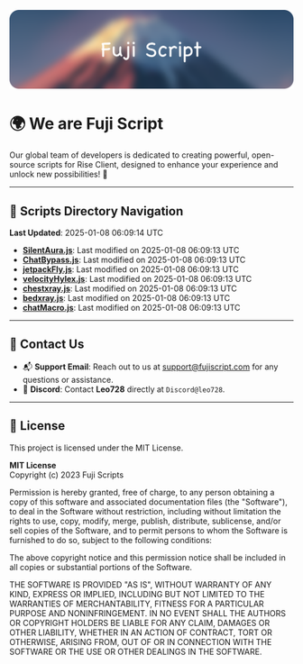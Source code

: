 ![Banner](.github/b.webp)

# 🌍 **We are Fuji Script**

Our global team of developers is dedicated to creating powerful, open-source scripts for Rise Client, designed to enhance your experience and unlock new possibilities! 🌟

---
<!-- SCRIPTS_NAVIGATION_START -->
## 📂 **Scripts Directory Navigation**

**Last Updated**: 2025-01-08 06:09:14 UTC

- **[SilentAura.js](scripts/SilentAura.js)**: Last modified on 2025-01-08 06:09:13 UTC
- **[ChatBypass.js](scripts/ChatBypass.js)**: Last modified on 2025-01-08 06:09:13 UTC
- **[jetpackFly.js](scripts/jetpackFly.js)**: Last modified on 2025-01-08 06:09:13 UTC
- **[velocityHylex.js](scripts/velocityHylex.js)**: Last modified on 2025-01-08 06:09:13 UTC
- **[chestxray.js](scripts/chestxray.js)**: Last modified on 2025-01-08 06:09:13 UTC
- **[bedxray.js](scripts/bedxray.js)**: Last modified on 2025-01-08 06:09:13 UTC
- **[chatMacro.js](scripts/chatMacro.js)**: Last modified on 2025-01-08 06:09:13 UTC

<!-- SCRIPTS_NAVIGATION_END -->

---

## 💬 **Contact Us**  
- 📬 **Support Email**: Reach out to us at [support@fujiscript.com](mailto:support@fujiscript.com) for any questions or assistance.  
- 💬 **Discord**: Contact **Leo728** directly at `Discord@leo728`.

---

## 📜 **License**

This project is licensed under the MIT License.  

**MIT License**  
Copyright (c) 2023 Fuji Scripts  

Permission is hereby granted, free of charge, to any person obtaining a copy of this software and associated documentation files (the "Software"), to deal in the Software without restriction, including without limitation the rights to use, copy, modify, merge, publish, distribute, sublicense, and/or sell copies of the Software, and to permit persons to whom the Software is furnished to do so, subject to the following conditions:  

The above copyright notice and this permission notice shall be included in all copies or substantial portions of the Software.  

THE SOFTWARE IS PROVIDED "AS IS", WITHOUT WARRANTY OF ANY KIND, EXPRESS OR IMPLIED, INCLUDING BUT NOT LIMITED TO THE WARRANTIES OF MERCHANTABILITY, FITNESS FOR A PARTICULAR PURPOSE AND NONINFRINGEMENT. IN NO EVENT SHALL THE AUTHORS OR COPYRIGHT HOLDERS BE LIABLE FOR ANY CLAIM, DAMAGES OR OTHER LIABILITY, WHETHER IN AN ACTION OF CONTRACT, TORT OR OTHERWISE, ARISING FROM, OUT OF OR IN CONNECTION WITH THE SOFTWARE OR THE USE OR OTHER DEALINGS IN THE SOFTWARE.  
